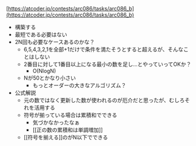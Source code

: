 
[https://atcoder.jp/contests/arc086/tasks/arc086_b](https://atcoder.jp/contests/arc086/tasks/arc086_b)
- 構築する
- 最短である必要はない
- 2N回も必要なケースあるのかな？
    - 6,5,4,3,2,1を全部+1だけで条件を満たそうとすると超えるが、そんなことはしない
    - 2番目に対して1番目以上になる最小の数を足し…とやっていってOKか？
        - O(NlogN)
    - Nが50とかなり小さい
        - もっとオーダーの大きなアルゴリズム？
- 公式解説
    - 元の数ではなく更新した数が使われるのが厄介だと思ったが、むしろそれを活用する
    - 符号が揃っている場合は累積和でできる
        - 気づかなかったなぁ
        - [[正の数の累積和は単調増加]]
    - [[符号を揃える]]のがN以下でできる
